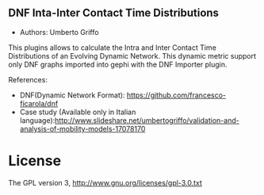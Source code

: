 ## DNF Inta-Inter Contact Time Distributions
* Authors: Umberto Griffo

This plugins allows to calculate the Intra and Inter Contact Time Distributions of an Evolving Dynamic Network.
This dynamic metric support only DNF graphs imported into gephi with the DNF Importer plugin.


References:
* DNF(Dynamic Network Format): https://github.com/francesco-ficarola/dnf
* Case study (Available only in Italian language):http://www.slideshare.net/umbertogriffo/validation-and-analysis-of-mobility-models-17078170

# License
The GPL version 3, http://www.gnu.org/licenses/gpl-3.0.txt
